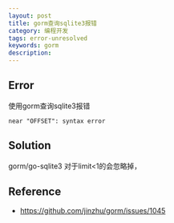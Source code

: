 ```yaml
---
layout: post
title: gorm查询sqlite3报错
category: 编程开发
tags: error-unresolved
keywords: gorm
description: 
---
```


## Error

使用gorm查询sqlite3报错

```
near "OFFSET": syntax error
```

## Solution

gorm/go-sqlite3 对于limit<1的会忽略掉，

## Reference

* <https://github.com/jinzhu/gorm/issues/1045>

